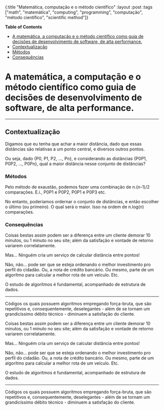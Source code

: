 {:title "Matemática, computação e o método científico"
 :layout :post
 :tags  ["math", "matemática", "computing", "programming", "computação", "método científico", "scientific method"]}

<!-- markdown-toc start - Don't edit this section. Run M-x markdown-toc-refresh-toc -->
**Table of Contents**

- [A matemática, a computação e o método científico como guia de decisões de desenvolvimento de software, de alta performance.](#a-matemática-a-computação-e-o-método-científico-como-guia-de-decisões-de-desenvolvimento-de-software-de-alta-performance)
- [Contextualização](#contextualização)
- [Métodos](#métodos)
- [Consequências](#consequências)

<!-- markdown-toc end -->

# A matemática, a computação e o método científico como guia de decisões de desenvolvimento de software, de alta performance.

---------------------------------------------------------------------

## Contextualização

Digamos que eu tenha que achar a maior distância, dado que essas distâncias são relativas a um ponto central, e diversos       outros pontos.

Ou seja, dado {P0, P1, P2, …, Pn}, e considerando as distâncias {P0P1, P0P2, …, P0Pn}, qual a maior distância nesse            conjunto de distâncias?


### Métodos

Pelo método de exaustão, podemos fazer uma combinação de n.(n-1)/2 comparações. E.i., P0P1 e P0P2, P0P1 e P0P3 etc.

No entanto, poderíamos ordernar o conjunto de distâncias, e então escolher o último (ou primeiro). O qual será o maior. Isso   na ordem de n.log(n) comparações.

### Consequências

Coisas bestas assim podem ser a diferença entre um cliente demorar 10 minutos, ou 1 minuto no seu site; além da satisfação e
vontade de retorno variarem correlatamente.

Mas… Ninguém cria um serviço de calcular distância entre pontos!

Não, não… pode ser que se esteja ordenando o melhor investimento pro perfil do cidadão. Ou, a nota de crédito bancário. Ou     mesmo, parte de um algorítmo para calcular a melhor rota de um veículo. Etc.

O estudo de algorítmos é fundamental, acompanhado de estrutura de dados.

--------------

Códigos os quais possuem algorítmos empregando força-bruta, que são repetitivos e, consequentemente, deselegantes - além de se tornam um grandicíssimo débito técnico - diminuem a satisfação do cliente.

Coisas bestas assim podem ser a diferença entre um cliente demorar 10 minutos, ou 1 minuto no seu site; além da satisfação e vontade de retorno variarem correlatamente.

Mas… Ninguém cria um serviço de calcular distância entre pontos!

Não, não… pode ser que se esteja ordenando o melhor investimento pro perfil do cidadão. Ou, a nota de crédito bancário. Ou     mesmo, parte de um algorítmo para calcular a melhor rota de um veículo. Etc.

O estudo de algorítmos é fundamental, acompanhado de estrutura de dados.

--------------

Códigos os quais possuem algorítmos empregando força-bruta, que são repetitivos e, consequentemente, deselegantes - além de se tornam um grandicíssimo débito técnico - diminuem a satisfação do cliente.
